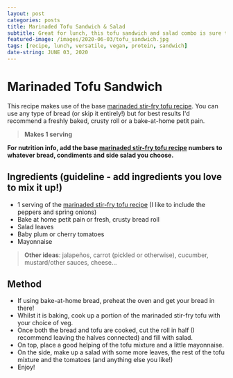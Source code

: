 ```yaml
---
layout: post
categories: posts
title: Marinaded Tofu Sandwich & Salad 
subtitle: Great for lunch, this tofu sandwich and salad combo is sure to hit the spot!
featured-image: /images/2020-06-03/tofu_sandwich.jpg
tags: [recipe, lunch, versatile, vegan, protein, sandwich]
date-string: JUNE 03, 2020
---
```


# Marinaded Tofu Sandwich

This recipe makes use of the base [marinaded stir-fry tofu recipe](./2020-06-03-marinaded-tofu.md). You can use any type of bread (or skip it entirely!) but for best results I'd recommend a freshly baked, crusty roll or a bake-at-home petit pain.

>**Makes 1 serving**

**For nutrition info, add the base [marinaded stir-fry tofu recipe](./2020-06-03-marinaded-tofu.md) numbers to whatever bread, condiments and side salad you choose.**

## Ingredients (guideline - add ingredients you love to mix it up!)

- 1 serving of the [marinaded stir-fry tofu recipe](./2020-06-03-marinaded-tofu.md) (I like to include the peppers and spring onions)
- Bake at home petit pain or fresh, crusty bread roll
- Salad leaves
- Baby plum or cherry tomatoes
- Mayonnaise

>**Other ideas**: jalapeños, carrot (pickled or otherwise), cucumber, mustard/other sauces, cheese...

## Method

- If using bake-at-home bread, preheat the oven and get your bread in there!
- Whilst it is baking, cook up a portion of the marinaded stir-fry tofu with your choice of veg.
- Once both the bread and tofu are cooked, cut the roll in half (I recommend leaving the halves connected) and fill with salad.
- On top, place a good helping of the tofu mixture and a little mayonnaise.
- On the side, make up a salad with some more leaves, the rest of the tofu mixture and the tomatoes (and anything else you like!)
- Enjoy!
